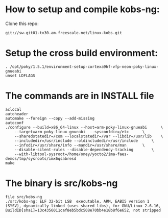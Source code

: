 # How to setup and compile kobs-ng:

Clone this repo:

	git://sw-git01-tx30.am.freescale.net/linux-kobs.git

# Setup the cross build environment:

	. /opt/poky/1.5.1/environment-setup-cortexa9hf-vfp-neon-poky-linux-gnueabi
	unset LDFLAGS

# The commands are in INSTALL file

	aclocal
	autoheader
	automake --foreign --copy --add-missing
	autoconf
	./configure --build=x86_64-linux --host=arm-poky-linux-gnueabi		\
		--target=arm-poky-linux-gnueabi  --sysconfdir=/etc		\
		--sharedstatedir=/com --localstatedir=/var --libdir=/usr/lib	\
		--includedir=/usr/include --oldincludedir=/usr/include		\
		--infodir=/usr/share/info --mandir=/usr/share/man		\
		--disable-silent-rules --disable-dependency-tracking		\
		--with-libtool-sysroot=/home/oney/yocto2/ima-faes-demos/tmp/sysroots/imx6qsabresd
	make

# The binary is src/kobs-ng
	file src/kobs-ng
	./src/kobs-ng: ELF 32-bit LSB  executable, ARM, EABI5 version 1 (SYSV), dynamically linked (uses shared libs), for GNU/Linux 2.6.16, BuildID[sha1]=13c4356011caf8eb5bdc508e70bb4e18b8f6e652, not stripped
